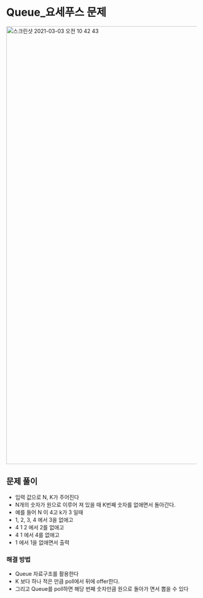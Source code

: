 # Queue_요세푸스 문제
<img width="1161" alt="스크린샷 2021-03-03 오전 10 42 43" src="https://user-images.githubusercontent.com/42570260/109739590-332df100-7c0d-11eb-84cf-e58835177f3c.png">

## 문제 풀이
- 입력 값으로 N, K가 주어진다
- N개의 숫자가 원으로 이루어 져 있을 때 K번째 숫자를 없애면서 돌아간다.
- 예를 들어 N 이 4고 k가 3 일때
- 1, 2, 3, 4 에서 3을 없애고
- 4 1 2 에서 2를 없애고
- 4 1 에서 4를 없애고
- 1 에서 1을 없애면서 출력

### 해결 방법
- Queue 자료구조를 활용한다
- K 보다 하나 적은 만큼 poll에서 뒤에 offer한다.
- 그리고 Queue를 poll하면 해당 번째 숫자만큼 원으로 돌아가 면서 뽑을 수 있다
